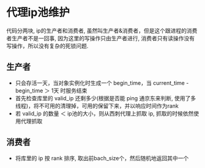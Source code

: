 # 代理ip池维护
代码分两块, ip的生产者和消费者, 虽然叫生产者&消费者，但是这个跟进程的消费者生产者不是一回事, 因为这里的写操作只由生产者进行,
消费者只有读操作没有写操作，所以没有复杂的死锁问题.

## 生产者
* 只会存活一天，当对象实例化时生成一个 begin_time，当 current_time - begin_time ＞ 1天 时服务结束
* 首先检查库里的 valid_ip 还剩多少(根据是否能 ping 通京东来判断, 使用了多线程)，将不可用的清理掉，可用的保留下来，并以响应时间作为rank
* 若 valid_ip 的数量 ＜ ip池的大小，则从西刺代理上抓取 ip, 抓取的时候依然使用代理抓取

## 消费者
* 将库里的 ip 按 rank 排序, 取出前bach_size个，然后随机地返回其中一个

